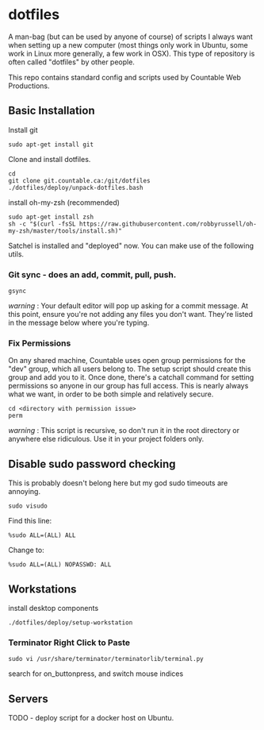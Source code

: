 # dotfiles

A man-bag (but can be used by anyone of course) of scripts I always want when setting up a new computer (most things only work in Ubuntu, some work in Linux more generally, a few work in OSX). This type of repository is often called "dotfiles" by other people.

This repo contains standard config and scripts used by Countable Web Productions.

## Basic Installation

Install git
```
sudo apt-get install git
```

Clone and install dotfiles.
```
cd
git clone git.countable.ca:/git/dotfiles
./dotfiles/deploy/unpack-dotfiles.bash 
```

install oh-my-zsh (recommended)
```
sudo apt-get install zsh
sh -c "$(curl -fsSL https://raw.githubusercontent.com/robbyrussell/oh-my-zsh/master/tools/install.sh)"
```

Satchel is installed and "deployed" now. You can make use of the following utils.

### Git sync - does an add, commit, pull, push.
```
gsync
```
_warning_ : Your default editor will pop up asking for a commit message. At this point, ensure you're not adding any files you don't want. They're listed in the message below where you're typing.

### Fix Permissions

On any shared machine, Countable uses open group permissions for the "dev" group, which all users belong to. The setup script should create this group and add you to it. Once done, there's a catchall command for setting permissions so anyone in our group has full access. This is nearly always what we want, in order to be both simple and relatively secure.
```
cd <directory with permission issue>
perm
```
_warning_ : This script is recursive, so don't run it in the root directory or anywhere else ridiculous. Use it in your project folders only.

## Disable sudo password checking
This is probably doesn't belong here but my god sudo timeouts are annoying.
```
sudo visudo
```

Find this line:
```
%sudo ALL=(ALL) ALL
```
Change to:
```
%sudo ALL=(ALL) NOPASSWD: ALL
```

## Workstations

install desktop components
```
./dotfiles/deploy/setup-workstation
```

### Terminator Right Click to Paste
```
sudo vi /usr/share/terminator/terminatorlib/terminal.py
```

search for on_buttonpress, and switch mouse indices

## Servers

TODO - deploy script for a docker host on Ubuntu.


